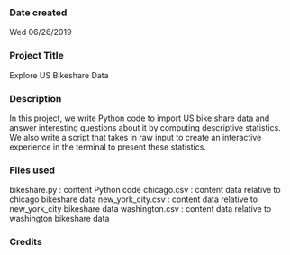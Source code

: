 ### Date created
Wed 06/26/2019

### Project Title
Explore US Bikeshare Data

### Description
In this project, we write Python code to import US bike share data and answer interesting questions about it by computing descriptive statistics.
We also write a script that takes in raw input to create an interactive experience in the terminal to present these statistics.

### Files used
bikeshare.py      : content Python code
chicago.csv       : content data relative to chicago bikeshare data
new_york_city.csv : content data relative to new_york_city bikeshare data
washington.csv    : content data relative to washington bikeshare data

### Credits
